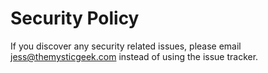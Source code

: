 # Security Policy

If you discover any security related issues, please email jess@themysticgeek.com instead of using the issue tracker.
